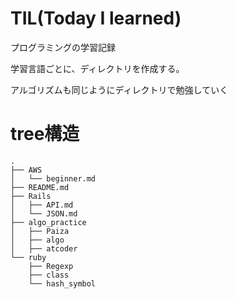 # TIL(Today I learned)
プログラミングの学習記録

学習言語ごとに、ディレクトリを作成する。　

アルゴリズムも同じようにディレクトリで勉強していく

#  tree構造
```
.
├── AWS
│   └── beginner.md
├── README.md
├── Rails
│   ├── API.md
│   └── JSON.md
├── algo_practice
│   ├── Paiza
│   ├── algo
│   ├── atcoder
└── ruby
    ├── Regexp
    ├── class
    └── hash_symbol
```
